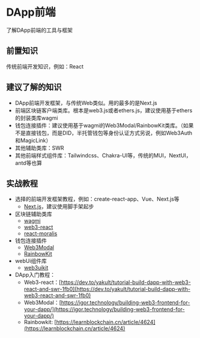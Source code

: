 # DApp前端

了解DApp前端的工具与框架

## 前置知识

传统前端开发知识，例如：React

## 建议了解的知识

- DApp前端开发框架，与传统Web类似。用的最多的是Next.js
- 前端区块链客户端类库。根本是web3.js或者ethers.js，建议使用基于ethers的封装类库wagmi
- 钱包连接插件：建议使用基于wagmi的Web3Modal/RainbowKit类库。（如果不是直接钱包，而是DID，半托管钱包等身份认证方式另说，例如Web3Auth和MagicLink）
- 其他辅助类库：SWR
- 其他前端样式组件库：Tailwindcss、Chakra-UI等，传统的MUI，NextUI，antd等也算

## 实战教程

- 选择的前端开发框架教程，例如：create-react-app、Vue、Next.js等
  - [Next.js](https://nextjs.org/)，建议使用脚手架起步
- 区块链辅助类库
  - [wagmi](https://wagmi.sh/zh-CN)
  - [web3-react](https://github.com/Uniswap/web3-react)
  - [react-moralis](https://github.com/MoralisWeb3/react-moralis)
- 钱包连接插件
  - [Web3Modal](https://github.com/WalletConnect/web3modal)
  - [RainbowKit](https://github.com/rainbow-me/rainbowkit)
- webUi组件库
  - [web3uikit](https://web3uikit.com/)
- DApp入门教程：
  - Web3-react：[https://dev.to/yakult/tutorial-build-dapp-with-web3-react-and-swr-1fb0](https://dev.to/yakult/tutorial-build-dapp-with-web3-react-and-swr-1fb0)
  - Web3Modal：[https://igor.technology/building-web3-frontend-for-your-dapp/](https://igor.technology/building-web3-frontend-for-your-dapp/)
  - Rainbowkit: [https://learnblockchain.cn/article/4624](https://learnblockchain.cn/article/4624)
